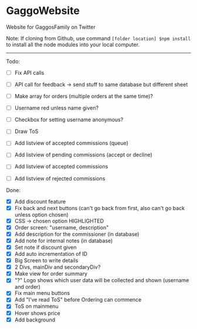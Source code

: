 # GaggoWebsite
Website for GaggosFamily on Twitter

Note: If cloning from Github, use command 
`[folder location] $npm install`
to install all the node modules into your local computer.

---

Todo: 
- [ ] Fix API calls
- [ ] API call for feedback -> send stuff to same database but different sheet

- [ ] Make array for orders (multiple orders at the same time)?

- [ ] Username red unless name given? 
- [ ] Checkbox for setting username anonymous?

- [ ] Draw ToS
- [ ] Add listview of accepted commissions (queue)
- [ ] Add listview of pending commissions (accept or decline)
- [ ] Add listview of accepted commissions
- [ ] Add listview of rejected commissions

Done:
- [x] Add discount feature
- [x] Fix back and next buttons (can't go back from first, also can't go back unless option chosen)
- [x] CSS -> chosen option HIGHLIGHTED
- [x] Order screen: "username, description" 
- [x] Add description for the commissioner (in database)
- [x] Add note for internal notes (in database)
- [x] Set note if discount given
- [x] Add auto incrementation of ID 
- [x] Big Screen to write details
- [x] 2 Divs, mainDiv and secondaryDiv?
- [x] Make view for order summary
- [x] "?" Logo shows which user data will be collected and shown (username and order)
- [x] Fix main menu buttons
- [x] Add "I've read ToS" before Ordering can commence
- [x] ToS on mainmenu
- [x] Hover shows price
- [x] Add background